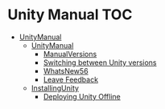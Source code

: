 Unity Manual TOC
================

 - [UnityManual](UnityManual.md)
	 - [UnityManual](UnityManual_1.md)
		 - [ManualVersions](ManualVersions.md)
		 - [Switching between Unity versions](SwitchingDocumentationVersions.md)
		 - [WhatsNew56](WhatsNew56.md)
		 - [Leave Feedback](LeaveFeedback.md)
	 - [InstallingUnity](InstallingUnity.md)
		 - [Deploying Unity Offline](DeployingUnityOffline.md)

